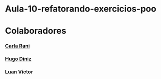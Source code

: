 # Aula-10-refatorando-exercicios-poo

# Colaboradores

### [Carla Rani](https://github.com/carlarani)  
### [Hugo Diniz](https://github.com/Hugogdiniz)  
### [Luan Victor](https://github.com/LuanME)  
